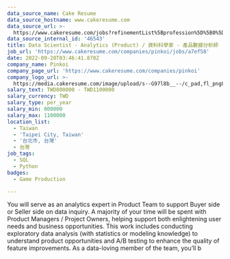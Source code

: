 ```yaml
---
data_source_name: Cake Resume
data_source_hostname: www.cakeresume.com
data_source_url: >-
  https://www.cakeresume.com/jobs?refinementList%5Bprofession%5D%5B0%5D=game-production&range%5Bsalary_range%5D%5Bmin%5D=100000
data_source_internal_id: '46543'
title: Data Scientist - Analytics (Product) / 資料科學家 - 產品數據分析師
job_url: 'https://www.cakeresume.com/companies/pinkoi/jobs/a7ef58'
date: 2022-09-20T03:46:41.870Z
company_name: Pinkoi
company_page_url: 'https://www.cakeresume.com/companies/pinkoi'
company_logo_url: >-
  https://media.cakeresume.com/image/upload/s--G97l8b__--/c_pad,fl_png8,h_200,w_200/v1611730048/lgsmicrahgjmtt8rntq2.png
salary_text: TWD800000 - TWD1100000
salary_currency: TWD
salary_type: per_year
salary_min: 800000
salary_max: 1100000
location_list:
  - Taiwan
  - 'Taipei City, Taiwan'
  - '台北市, 台灣'
  - 台灣
job_tags:
  - SQL
  - Python
badges:
  - Game Production

---
```


You will serve as an analytics expert in Product Team to support Buyer side or Seller side on data inquiry. A majority of your time will be spent with Product Managers / Project Owners, helping support both enlightening user needs and business opportunities. This work includes conducting exploratory data analysis (with statistics or modeling knowledge) to understand product opportunities and A/B testing to enhance the quality of feature improvements. As a data-loving member of the team, you’ll b